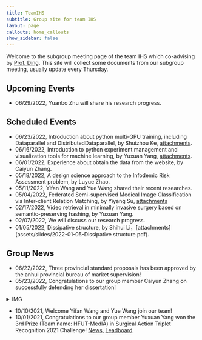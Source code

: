 ```yaml
---
title: TeamIHS
subtitle: Group site for team IHS
layout: page
callouts: home_callouts
show_sidebar: false
---
```


<!-- enable the latex in the markdown -->
<head>
  <script src="https://cdn.mathjax.org/mathjax/latest/MathJax.js?config=TeX-AMS-MML_HTMLorMML" type="text/javascript"></script>
  <script type="text/x-mathjax-config">
  MathJax.Hub.Config({
  tex2jax: {
  skipTags: ['script', 'noscript', 'style', 'textarea', 'pre'],
  inlineMath: [['$','$']]
  }
  });
  </script>
</head>
<!-- end of the addtional script -->

Welcome to the subgroup meeting page of the team IHS which co-advising by [Prof. Ding](http://faculty.hfut.edu.cn/~uUFn2m/zh_CN/index.htm). This site will collect some documents from our subgroup meeting, usually update every Thursday.

## Upcoming Events

- 06/29/2022, Yuanbo Zhu will share his research progress.

## Scheduled Events

- 06/23/2022, Introduction about python multi-GPU training, including Dataparallel and DistributedDataparallel, by Shuizhou Ke, [attachments](assets/slides/2022-6-23-multi-GPU.pdf).
- 06/16/2022, Introduction to python experiment management and visualization tools for machine learning, by Yuxuan Yang, [attachments](assets/slides/2022-06-16-experiment-management.pdf).
- 06/01/2022, Experience about obtain the data from the website, by Caiyun Zhang.
- 05/18/2022, A design science approach to the Infodemic Risk Assessment problem, by Luyue Zhao. 
- 05/11/2022, Yifan Wang and Yue Wang shared their recent researches.
- 05/04/2022, Federated Semi-supervised Medical Image Classification via Inter-client Relation Matching, by Yiyang Su, [attachments](assets/slides/2022-4-29-FSSL.pdf)
- 02/17/2022, Video retrieval in minimally invasive surgery based on semantic-preserving hashing, by Yuxuan Yang.
- 02/07/2022, We will discuss our research progress.
- 01/05/2022, Dissipative structure, by Shihui Li，[attachments](assets/slides/2022-01-05-Dissipative structure.pdf).

## Group News

- 06/22/2022, Three provincial standard proposals has been approved by the anhui provincial bureau of market supervision!
- 05/23/2022, Congratulations to our group member Caiyun Zhang on successfully defending her dissertation! 
<details>
  <summary>IMG</summary>
  <img src="img/meet_in_june_1st.jpeg" />
</details>

- 10/10/2021, Welcome Yifan Wang and Yue Wang join our team!
- 10/01/2021, Congratulations to our group member Yuxuan Yang won the 3rd Prize (Team name: HFUT-MedIA) in Surgical Action Triplet Recognition 2021 Challenge! [News](https://cholectriplet2021.grand-challenge.org/), [Leadboard](https://cholectriplet2021.grand-challenge.org/results/).
